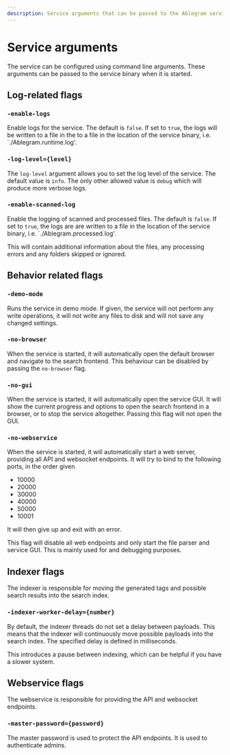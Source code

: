 ```yaml
---
description: Service arguments that can be passed to the Ablegram service binary.
---
```


# Service arguments

The service can be configured using command line arguments. These arguments can be passed to the service binary when it is started.

##  Log-related flags

### `-enable-logs`

Enable logs for the service. The default is `false`.
If set to `true`, the logs will be written to a file in the to a file in the location of the service binary, i.e. `./Ablegram.runtime.log'.

### `-log-level={level}`

The `log-level` argument allows you to set the log level of the service. The default value is `info`.
The only other allowed value is `debug` which will produce more verbose logs.

### `-enable-scanned-log`

Enable the logging of scanned and processed files. The default is `false`. If set to `true`, the logs are
are written to a file in the location of the service binary, i.e. `./Ablegram.processed.log'.

This will contain additional information about the files, any processing errors and any folders skipped or ignored.

## Behavior related flags

### `-demo-mode`

Runs the service in demo mode. If given, the service will not perform any write operations,
it will not write any files to disk and will not save any changed settings.

### `-no-browser`

When the service is started, it will automatically open the default browser and navigate to the search frontend.
This behaviour can be disabled by passing the `no-browser` flag.

### `-no-gui`

When the service is started, it will automatically open the service GUI.
It will show the current progress and options to open the search frontend in a browser, or to stop the service altogether.
Passing this flag will not open the GUI.

### `-no-webservice`

When the service is started, it will automatically start a web server, providing all API and websocket endpoints.
It will try to bind to the following ports, in the order given

- 10000
- 20000
- 30000
- 40000
- 50000
- 10001

It will then give up and exit with an error.

This flag will disable all web endpoints and only start the file parser and service GUI. This is mainly used for and debugging purposes.

## Indexer flags

The indexer is responsible for moving the generated tags and possible search results into the search index.

### `-indexer-worker-delay={number}`

By default, the indexer threads do not set a delay between payloads.
This means that the indexer will continuously move possible payloads into the search index.
The specified delay is defined in milliseconds.

This introduces a pause between indexing, which can be helpful if you have a slower system.

## Webservice flags

The webservice is responsible for providing the API and websocket endpoints.

### `-master-password={password}`

The master password is used to protect the API endpoints. It is used to authenticate admins.
